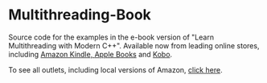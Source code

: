 # Multithreading-Book
Source code for the examples in the e-book version of "Learn Multithreading with Modern C++". Available now from leading online stores, including <a href="https://www.amazon.com/Learn-Multithreading-Modern-James-Raynard-ebook/dp/B0B7TVNJ6X/ref=sr_1_1?crid=7G84RWA1DQKT&keywords=Learn+Multithreading+with+Modern+C%2B%2B&qid=1659374194&sprefix=learn+multithreading+with+modern+c%2B%2B%2Caps%2C132&sr=8-1">Amazon Kindle, </a> <a href="https://books.apple.com/us/book/id6443236132">Apple Books</a> and <a href="https://www.kobo.com/gb/en/ebook/learn-multithreading-with-modern-c">Kobo</a>. 

To see all outlets, including local versions of Amazon, <a href="https://books2read.com/u/bOz5MW">click here</a>.
